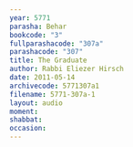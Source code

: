 ```yaml
---
year: 5771
parasha: Behar
bookcode: "3"
fullparashacode: "307a"
parashacode: "307"
title: The Graduate
author: Rabbi Eliezer Hirsch
date: 2011-05-14
archivecode: 5771307a1
filename: 5771-307a-1
layout: audio
moment: 
shabbat: 
occasion: 
---
```

